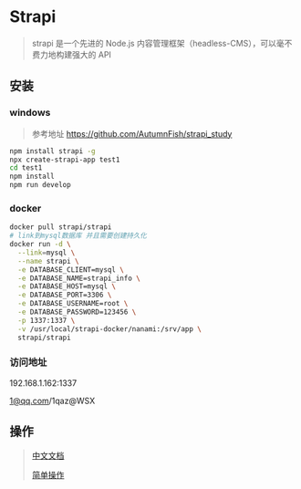 # Strapi
> strapi 是一个先进的 Node.js 内容管理框架（headless-CMS），可以毫不费力地构建强大的 API

## 安装
### windows
> 参考地址 https://github.com/AutumnFish/strapi_study
```sh
npm install strapi -g
npx create-strapi-app test1
cd test1
npm install
npm run develop
```

### docker
```sh
docker pull strapi/strapi
# link到mysql数据库 并且需要创建持久化
docker run -d \
  --link=mysql \
  --name strapi \
  -e DATABASE_CLIENT=mysql \
  -e DATABASE_NAME=strapi_info \
  -e DATABASE_HOST=mysql \
  -e DATABASE_PORT=3306 \
  -e DATABASE_USERNAME=root \
  -e DATABASE_PASSWORD=123456 \
  -p 1337:1337 \
  -v /usr/local/strapi-docker/nanami:/srv/app \
  strapi/strapi
```

### 访问地址
192.168.1.162:1337

1@qq.com/1qaz@WSX

## 操作
> [中文文档](https://getstrapi.cn/)
>
> [简单操作](https://www.cnblogs.com/Frank-yafeya/p/14792567.html)